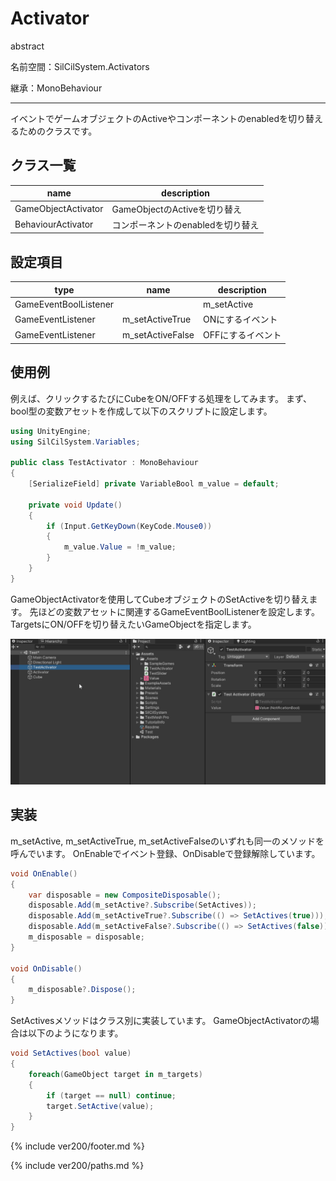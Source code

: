 # Activator

abstract

名前空間：SilCilSystem.Activators

継承：MonoBehaviour

---

イベントでゲームオブジェクトのActiveやコンポーネントのenabledを切り替えるためのクラスです。

## クラス一覧

|name|description|
|-|-|
|GameObjectActivator|GameObjectのActiveを切り替え|
|BehaviourActivator|コンポーネントのenabledを切り替え|

## 設定項目

|type|name|description|
|-|-|-|
|GameEventBoolListener||m_setActive|ON/OFFを行うイベント|
|GameEventListener|m_setActiveTrue|ONにするイベント|
|GameEventListener|m_setActiveFalse|OFFにするイベント|

## 使用例

例えば、クリックするたびにCubeをON/OFFする処理をしてみます。
まず、bool型の変数アセットを作成して以下のスクリプトに設定します。

```cs
using UnityEngine;
using SilCilSystem.Variables;

public class TestActivator : MonoBehaviour
{
    [SerializeField] private VariableBool m_value = default;

    private void Update()
    {
        if (Input.GetKeyDown(KeyCode.Mouse0))
        {
            m_value.Value = !m_value;
        }
    }
}
```

GameObjectActivatorを使用してCubeオブジェクトのSetActiveを切り替えます。
先ほどの変数アセットに関連するGameEventBoolListenerを設定します。
TargetsにON/OFFを切り替えたいGameObjectを指定します。

![GameObjectActivatorを設定する][fig:GameObjectActivator]

## 実装

m_setActive, m_setActiveTrue, m_setActiveFalseのいずれも同一のメソッドを呼んでいます。
OnEnableでイベント登録、OnDisableで登録解除しています。

```cs
void OnEnable()
{
    var disposable = new CompositeDisposable();
    disposable.Add(m_setActive?.Subscribe(SetActives));
    disposable.Add(m_setActiveTrue?.Subscribe(() => SetActives(true)));
    disposable.Add(m_setActiveFalse?.Subscribe(() => SetActives(false)));
    m_disposable = disposable;
}

void OnDisable()
{
    m_disposable?.Dispose();
}
```

SetActivesメソッドはクラス別に実装しています。
GameObjectActivatorの場合は以下のようになります。

```cs
void SetActives(bool value) 
{
    foreach(GameObject target in m_targets)
    {
        if (target == null) continue;
        target.SetActive(value);
    }
}
```

<!--- footer --->

{% include ver200/footer.md %}

<!--- 参照 --->

{% include ver200/paths.md %}

[fig:GameObjectActivator]: Figures/GameObjectActivator.gif
